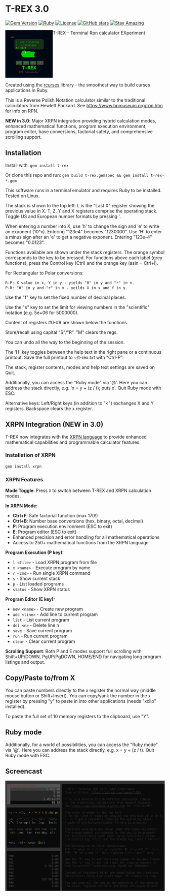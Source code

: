 # T-REX 3.0

[![Gem Version](https://badge.fury.io/rb/t-rex.svg)](https://badge.fury.io/rb/t-rex)
[![Ruby](https://img.shields.io/badge/Ruby-CC342D?style=flat&logo=ruby&logoColor=white)](https://www.ruby-lang.org/)
[![License](https://img.shields.io/badge/License-Public%20Domain-brightgreen.svg)](https://unlicense.org/)
[![GitHub stars](https://img.shields.io/github/stars/isene/T-REX.svg)](https://github.com/isene/T-REX/stargazers)
[![Stay Amazing](https://img.shields.io/badge/Stay-Amazing-blue.svg)](https://isene.org)

<img src="img/trex_logo.svg" align="left" width="150" height="150"> T-REX - Terminal Rpn calculator EXperiment
<br clear="left"/>

Created using the [rcurses](https://github.com/isene/rcurses) library - the smoothest way to build curses applications in Ruby.

This is a Reverse Polish Notation calculator similar to the traditional calculators from Hewlett Packard. See https://www.hpmuseum.org/rpn.htm for info on RPN.

**NEW in 3.0**: Major XRPN integration providing hybrid calculation modes, enhanced mathematical functions, program execution environment, program editor, base conversions, factorial safety, and comprehensive scrolling support.

## Installation

Install with: `gem install t-rex`

Or clone this repo and run: `gem build t-rex.gemspec && gem install t-rex-*.gem`

This software runs in a terminal emulator and requires Ruby to be installed. Tested on Linux.

The stack is shown to the top left: L is the "Last X" register showing the previous value in X. T, Z, Y and X registers comprise the operating stack. Toggle US and European number formats by pressing '. 

When entering a number into X, use 'h' to change the sign and 'e' to write an exponent (10^x). Entering "123e4" becomes "1230000". Use 'H' to enter a minus sign after an 'e' to get a negative exponent. Entering "123e-4" becomes "0.0123". 

Functions available are shown under the stack registers. The orange symbol corresponds to the key to be pressed. For functions above each label (grey functions), press the Control key (Ctrl) and the orange key (asin = Ctrl+i).

For Rectangular to Polar conversions:
```
R-P: X value in x, Y in y - yields "θ" in y and "r" in x.
P-R: "θ" in y and "r" in x - yeilds X in x and Y in y.
```

Use the "f" key to set the fixed number of decimal places.

Use the "s" key to set the limit for viewing numbers in the "scientific" notation (e.g. 5e+06 for 5000000).

Content of registers #0-#9 are shown below the functions.

Store/recall using capital "S"/"R". "M" clears the regs.

You can undo all the way to the beginning of the session.

The 'H' key toggles between the help text in the right pane or a continuous printout.  Save the full printout to ~/t-rex.txt with "Ctrl-P".

The stack, register contents, modes and help text settings are saved on Quit.

Additionally, you can access the "Ruby mode" via '@'. Here you can address the stack directly, e.g. 'x = y + (z / t); puts x'. Quit Ruby mode with ESC.
 
Alternative keys: Left/Right keys (in addition to "<") exchanges X and Y registers. Backspace clears the x register.

## XRPN Integration (NEW in 3.0)

T-REX now integrates with the [XRPN language](https://github.com/isene/xrpn) to provide enhanced mathematical capabilities and programmable calculator features.

### Installation of XRPN
```bash
gem install xrpn
```

### XRPN Features

**Mode Toggle**: Press `X` to switch between T-REX and XRPN calculation modes.

**In XRPN Mode:**
- **Ctrl+F**: Safe factorial function (max 170!)
- **Ctrl+B**: Number base conversions (hex, binary, octal, decimal)
- **P**: Program execution environment (ESC to exit)
- **E**: Program editor (ESC to exit)
- Enhanced precision and error handling for all mathematical operations
- Access to 250+ mathematical functions from the XRPN language

**Program Execution (P key):**
- `l <file>` - Load XRPN program from file
- `x <name>` - Execute program by name
- `r <cmd>` - Run single XRPN command
- `s` - Show current stack
- `p` - List loaded programs
- `status` - Show XRPN status

**Program Editor (E key):**
- `new <name>` - Create new program
- `add <line>` - Add line to current program
- `list` - List current program
- `del <n>` - Delete line n
- `save` - Save current program
- `run` - Run current program
- `clear` - Clear current program

**Scrolling Support**: Both P and E modes support full scrolling with Shift+UP/DOWN, PgUP/PgDOWN, HOME/END for navigating long program listings and output.

## Copy/Paste to/from X
You can paste numbers directly to the x register the normal way (middle mouse
button or Shift+Insert). You can copy/yank the number in the x register by
pressing "y" to paste in into other applications (needs "xclip" installed).

To paste the full set of 10 memory registers to the clipboard, use "Y".

## Ruby mode
Additionally, for a world of possibilities, you can access the "Ruby mode" via '@'.
Here you can address the stack directly, e.g. x = y + (z / t). Quit Ruby mode with ESC.

## Screencast

[![T-REX screencast](/img/screenshot.png)](https://youtu.be/vhSFH1j-vEY)
